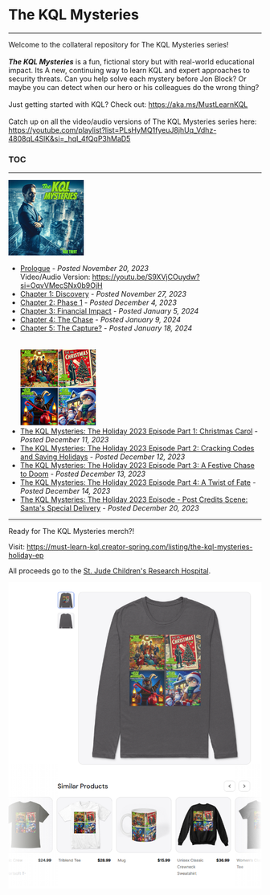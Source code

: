 # The KQL Mysteries 
---
Welcome to the collateral repository for The KQL Mysteries series!
<br><br>
<b><i>The KQL Mysteries</b></i> is a fun, fictional story but with real-world educational impact. Its A new, continuing way to learn KQL and expert approaches to security threats. Can you help solve each mystery before Jon Block? 
Or maybe you can detect when our hero or his colleagues do the wrong thing?
<br><br>
Just getting started with KQL? Check out: https://aka.ms/MustLearnKQL 
<br><br>
Catch up on all the video/audio versions of The KQL Mysteries series here: https://youtube.com/playlist?list=PLsHyMQ1fyeuJ8jhUq_Vdhz-4808qL4SlK&si=_hqI_4fQqP3hMaD5 
### TOC
---
![The KQL Mysteries](https://github.com/rod-trent/KQLMysteries/blob/main/Images/supersmall.png)
<br>
* <a href="https://rodtrent.substack.com/p/the-kql-mysteries-prologue" target="_blank">Prologue</a> - <i>Posted November 20, 2023</i><br> Video/Audio Version: https://youtu.be/S9XVjCOuydw?si=OqvVMecSNx0b9OjH
* <a href="https://rodtrent.substack.com/p/the-kql-mysteries-chapter-1" target="_blank">Chapter 1: Discovery</a> - <i>Posted November 27, 2023</i><br>
* <a href="https://rodtrent.substack.com/p/the-kql-mysteries-chapter-2" target="_blank">Chapter 2: Phase 1</a> - <i>Posted December 4, 2023</i><br>
* <a href="https://rodtrent.substack.com/p/the-kql-mysteries-chapter-3" target="_blank">Chapter 3: Financial Impact</a> - <i>Posted January 5, 2024</i><br>
* <a href="https://rodtrent.substack.com/p/the-kql-mysteries-chapter-4" target="_blank">Chapter 4: The Chase</a> - <i>Posted January 9, 2024</i><br>
* <a href="https://rodtrent.substack.com/p/the-kql-mysteries-chapter-5" target="_blank">Chapter 5: The Capture?</a> - <i>Posted January 18, 2024</i><br>
<br><br>
![The KQL Mysteries](https://github.com/rod-trent/KQLMysteries/blob/main/Images/AllHolidayMysteriesSmall.png)
* <a href="https://rodtrent.substack.com/p/the-kql-mysteries-the-holiday-2023" target="_blank">The KQL Mysteries: The Holiday 2023 Episode Part 1: Christmas Carol</a> - <i>Posted December 11, 2023</i><br>
* <a href="https://rodtrent.substack.com/p/the-kql-mysteries-the-holiday-2023-704" target="_blank">The KQL Mysteries: The Holiday 2023 Episode Part 2: Cracking Codes and Saving Holidays</a> - <i>Posted December 12, 2023</i><br>
* <a href="https://rodtrent.substack.com/p/the-kql-mysteries-the-holiday-2023-1ac" target="_blank">The KQL Mysteries: The Holiday 2023 Episode Part 3: A Festive Chase to Doom</a> - <i>Posted December 13, 2023</i><br>
* <a href="https://rodtrent.substack.com/p/the-kql-mysteries-the-holiday-2023-f61" target="_blank">The KQL Mysteries: The Holiday 2023 Episode Part 4: A Twist of Fate</a> - <i>Posted December 14, 2023</i><br>
* <a href="https://rodtrent.substack.com/p/the-kql-mysteries-the-holiday-2023-e21" target="_blank">The KQL Mysteries: The Holiday 2023 Episode - Post Credits Scene: Santa's Special Delivery</a> - <i>Posted December 20, 2023</i><br>
---
Ready for The KQL Mysteries merch?!

Visit: https://must-learn-kql.creator-spring.com/listing/the-kql-mysteries-holiday-ep

All proceeds go to the <a href="https://www.stjude.org/">St. Jude Children's Research Hospital</a>.

![The KQL Mysteries Merch](https://github.com/rod-trent/KQLMysteries/blob/main/Images/kqlmysteriesmerch.png)











